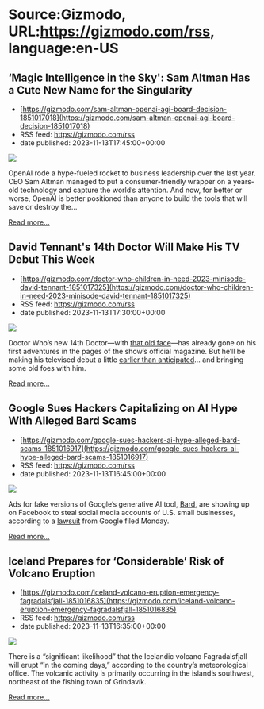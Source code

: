 # Source:Gizmodo, URL:https://gizmodo.com/rss, language:en-US

## ‘Magic Intelligence in the Sky': Sam Altman Has a Cute New Name for the Singularity
 - [https://gizmodo.com/sam-altman-openai-agi-board-decision-1851017018](https://gizmodo.com/sam-altman-openai-agi-board-decision-1851017018)
 - RSS feed: https://gizmodo.com/rss
 - date published: 2023-11-13T17:45:00+00:00

<img class="type:primaryImage" src="https://i.kinja-img.com/image/upload/c_fit,q_80,w_636/b38fa4dcabb5b89a3db7892e74449b90.jpg" /><p>OpenAI rode a hype-fueled rocket to business leadership over the last year. CEO Sam Altman managed to put a consumer-friendly wrapper on a years-old technology and capture the world’s attention. And now, for better or worse, OpenAI is better positioned than anyone to build the tools that will save or destroy the…</p><p><a href="https://gizmodo.com/sam-altman-openai-agi-board-decision-1851017018">Read more...</a></p>

## David Tennant's 14th Doctor Will Make His TV Debut This Week
 - [https://gizmodo.com/doctor-who-children-in-need-2023-minisode-david-tennant-1851017325](https://gizmodo.com/doctor-who-children-in-need-2023-minisode-david-tennant-1851017325)
 - RSS feed: https://gizmodo.com/rss
 - date published: 2023-11-13T17:30:00+00:00

<img class="type:primaryImage" src="https://i.kinja-img.com/image/upload/c_fit,q_80,w_636/d0f64b0f5067149e46040a6b72a6fa35.jpg" /><p>Doctor Who’s new 14th Doctor—with <a class="sc-1out364-0 dPMosf sc-145m8ut-0 lcFFec js_link" href="https://gizmodo.com/doctor-who-david-tennant-jodie-whittaker-regeneration-1850950975">that old face</a>—has already gone on his first adventures in the pages of the show’s official magazine. But he’ll be making his televised debut a little <a class="sc-1out364-0 dPMosf sc-145m8ut-0 lcFFec js_link" href="https://gizmodo.com/doctor-who-60th-anniversary-release-dates-streaming-1850959210">earlier than anticipated</a>... and bringing some old foes with him.</p><p><a href="https://gizmodo.com/doctor-who-children-in-need-2023-minisode-david-tennant-1851017325">Read more...</a></p>

## Google Sues Hackers Capitalizing on AI Hype With Alleged Bard Scams
 - [https://gizmodo.com/google-sues-hackers-ai-hype-alleged-bard-scams-1851016917](https://gizmodo.com/google-sues-hackers-ai-hype-alleged-bard-scams-1851016917)
 - RSS feed: https://gizmodo.com/rss
 - date published: 2023-11-13T16:45:00+00:00

<img class="type:primaryImage" src="https://i.kinja-img.com/image/upload/c_fit,q_80,w_636/b8c1e7eedff64c7242589ffd0ce2277a.jpg" /><p>Ads for fake versions of Google’s generative AI tool, <a class="sc-1out364-0 dPMosf sc-145m8ut-0 lcFFec js_link" href="https://gizmodo.com/google-bard-ai-added-youtube-drive-docs-maps-gmail-1850851011">Bard</a>, are showing up on Facebook to steal social media accounts of U.S. small businesses, according to a <a class="sc-1out364-0 dPMosf sc-145m8ut-0 lcFFec js_link" href="https://blog.google/outreach-initiatives/public-policy/taking-legal-action-to-protect-users-of-ai-and-small-businesses/" rel="noopener noreferrer" target="_blank">lawsuit</a> from Google filed Monday.<br /></p><p><a href="https://gizmodo.com/google-sues-hackers-ai-hype-alleged-bard-scams-1851016917">Read more...</a></p>

## Iceland Prepares for ‘Considerable’ Risk of Volcano Eruption
 - [https://gizmodo.com/iceland-volcano-eruption-emergency-fagradalsfjall-1851016835](https://gizmodo.com/iceland-volcano-eruption-emergency-fagradalsfjall-1851016835)
 - RSS feed: https://gizmodo.com/rss
 - date published: 2023-11-13T16:35:00+00:00

<img class="type:primaryImage" src="https://i.kinja-img.com/image/upload/c_fit,q_80,w_636/8fcb53492d3d05610869fec8a155e991.jpg" /><p>There is a “significant likelihood” that the Icelandic volcano Fagradalsfjall will erupt “in the coming days,” according to the country’s meteorological office. The volcanic activity is primarily occurring in the island’s southwest, northeast of the fishing town of Grindavík.</p><p><a href="https://gizmodo.com/iceland-volcano-eruption-emergency-fagradalsfjall-1851016835">Read more...</a></p>

